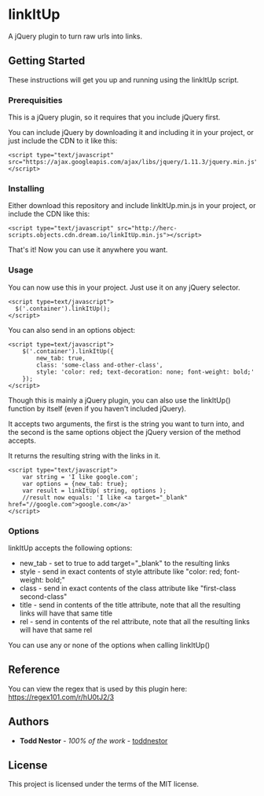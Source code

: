 # linkItUp

A jQuery plugin to turn raw urls into links.

## Getting Started

These instructions will get you up and running using the linkItUp script.

### Prerequisities

This is a jQuery plugin, so it requires that you include jQuery first.

You can include jQuery by downloading it and including it in your project, or just include the CDN to it like this:
```
<script type="text/javascript" src="https://ajax.googleapis.com/ajax/libs/jquery/1.11.3/jquery.min.js"></script>
```

### Installing

Either download this repository and include linkItUp.min.js in your project, or include the CDN like this:

```
<script type="text/javascript" src="http://herc-scripts.objects.cdn.dream.io/linkItUp.min.js"></script>
```

That's it!  Now you can use it anywhere you want.

### Usage

You can now use this in your project.  Just use it on any jQuery selector.

```
<script type=text/javascript">
  $('.container').linkItUp();
</script>
```

You can also send in an options object:

```
<script type=text/javascript">
    $('.container').linkItUp({
        new_tab: true,
        class: 'some-class and-other-class',
        style: 'color: red; text-decoration: none; font-weight: bold;'
    });
</script>
```

Though this is mainly a jQuery plugin, you can also use the linkItUp() function by itself (even if you haven't included jQuery).

It accepts two arguments, the first is the string you want to turn into, and the second is the same options object the jQuery version of the method accepts.

It returns the resulting string with the links in it.

```
<script type="text/javascript">
    var string = 'I like google.com';
    var options = {new_tab: true};
    var result = linkItUp( string, options );
    //result now equals: 'I like <a target="_blank" href="//google.com">google.com</a>'
</script>
```

### Options

linkItUp accepts the following options:

- new_tab - set to true to add target="_blank" to the resulting links
- style - send in exact contents of style attribute like "color: red; font-weight: bold;"
- class - send in exact contents of the class attribute like "first-class second-class"
- title - send in contents of the title attribute, note that all the resulting links will have that same title
- rel - send in contents of the rel attribute, note that all the resulting links will have that same rel

You can use any or none of the options when calling linkItUp()

## Reference

You can view the regex that is used by this plugin here: https://regex101.com/r/hU0tJ2/3

## Authors

* **Todd Nestor** - *100% of the work* - [toddnestor](https://github.com/toddnestor)

## License

This project is licensed under the terms of the MIT license.
